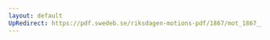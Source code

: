 ```yaml
---
layout: default
UpRedirect: https://pdf.swedeb.se/riksdagen-motions-pdf/1867/mot_1867__fk__00029/mot_1867__fk__00029_001.pdf
---
```


